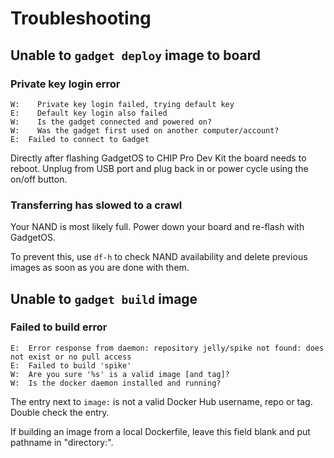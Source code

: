 # Troubleshooting

## Unable to `gadget deploy` image to board 

### Private key login error

```
W:    Private key login failed, trying default key
E:    Default key login also failed
W:    Is the gadget connected and powered on?
W:    Was the gadget first used on another computer/account?
E:  Failed to connect to Gadget
```

Directly after flashing GadgetOS to CHIP Pro Dev Kit the board needs to reboot. Unplug from USB port and plug back in or power cycle using the on/off button.

### Transferring has slowed to a crawl

Your NAND is most likely full. Power down your board and re-flash with GadgetOS. 

To prevent this, use `df-h` to check NAND availability and delete previous images as soon as you are done with them. 

## Unable to `gadget build` image

### Failed to build error

```
E:  Error response from daemon: repository jelly/spike not found: does not exist or no pull access
E:  Failed to build 'spike'
W:  Are you sure '%s' is a valid image [and tag]?
W:  Is the docker daemon installed and running?
```

The entry next to `image:` is not a valid Docker Hub username, repo or tag. Double check the entry. 

If building an image from a local Dockerfile, leave this field blank and put pathname in "directory:".




